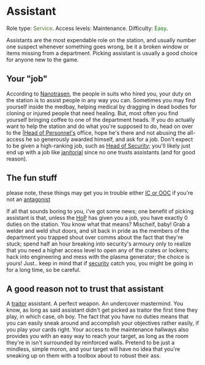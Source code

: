 # Assistant
Role type: <font color="#4e7331">Service</font>. Access levels: Maintenance. Difficulty: <font color="Green">Easy</font>.


Assistants are the most expendable role on the station, and usually number one suspect whenever something goes wrong, be it a broken window or items missing from a department. Picking assistant is usually a good choice for anyone new to the game.

## Your "job"

According to [Nanotrasen](Groups.md), the people in suits who hired you, your duty on the station is to assist people in any way you can. Sometimes you may find yourself inside the medbay, helping medical by dragging in dead bodies for cloning or injured people that need healing. But, most often you find yourself bringing coffee to one of the department heads. If you do actually want to help the station and do what you're supposed to do, head on over to the [|Head of Personnel's](HoP.md) office, hope he's there and not abusing the all-access he so generously awarded himself, and ask for a job. Don't expect to be given a high-ranking job, such as [Head of Security](Head-of-Security.md); you'll likely just end up with a job like [janitorial](Janitor.md) since no one trusts assistants (and for good reason).

## The fun stuff

please note, these things may get you in trouble either [IC or OOC](Rp-words-and-abbreviations.md) if you're not an [antagonist](Antagonist.md)

If all that sounds boring to you, i've got some news; one benefit of picking assistant is that, unless the [HoP](HoP.md) has given you a job, you have exactly 0 duties on the station. You know what that means? Mischeif, baby! Grab a welder and weld shut doors, and sit back in pride as the members of the department you trapped shout over comms about the fact that they're stuck; spend half an hour breaking into security's armoury only to realize that you need a higher access level to open any of the crates or lockers; hack into engineering and mess with the plasma generator; the choice is yours! Just.. keep in mind that if [security](Security.md) catch you, you might be going in for a long time, so be careful.

## A good reason not to trust that assistant

A [traitor](Traitor.md) assistant. A perfect weapon. An undercover mastermind. You know, as long as said assistant didn't get picked as traitor the first time they play, in which case, oh boy. The fact that you have no duties means that you can easily sneak around and accomplish your objectives rather easily, if you play your cards right. Your access to the maintenance hallways also provides you with an easy way to reach your target, as long as the room they're in isn't surrounded by reinforced walls. Pretend to be just a mindless, simple moron, and your target will have no idea that you're sneaking up on them with a toolbox about to robust their ass.
